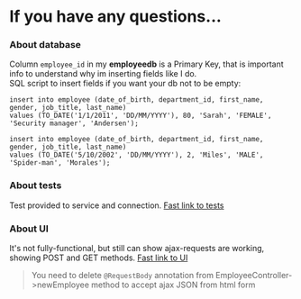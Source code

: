 # If you have any questions...
### About database
Column `employee_id` in my **employeedb** is a Primary Key, that is important info to understand why im inserting fields like I do.\
SQL script to insert fields if you want your db not to be empty:
```postgres-sql
insert into employee (date_of_birth, department_id, first_name, gender, job_title, last_name)
values (TO_DATE('1/1/2011', 'DD/MM/YYYY'), 80, 'Sarah', 'FEMALE', 'Security manager', 'Andersen');

insert into employee (date_of_birth, department_id, first_name, gender, job_title, last_name)
values (TO_DATE('5/10/2002', 'DD/MM/YYYY'), 2, 'Miles', 'MALE', 'Spider-man', 'Morales');
```
### About tests
Test provided to service and connection. [Fast link to tests](https://github.com/kagire/javaTest/tree/main/src/test/java/com/mastery/simplewebapp "Fast link to tests")

### About UI
It's not fully-functional, but still can show ajax-requests are working, showing POST and GET methods.  [Fast link to UI](https://github.com/kagire/javaTest/tree/main/src/main/resources/static "Fast link to UI")

> You need to delete `@RequestBody` annotation from EmployeeController->newEmployee method to accept ajax JSON from html form
